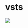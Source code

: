 # vsts

[a]: https://github.com/sysgain/qloudable-tl-labs/raw/Flexagon/FlexDeployOracleSOASuite/img/1.png

![]($a)
